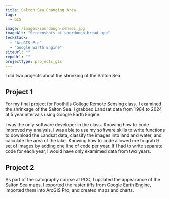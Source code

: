 ```yaml
---
title: Salton Sea Changing Area
tags:
  - GIS

image: /images/sourdough-sensei.jpg
imageAlt: "Screenshots of sourdough bread app"
teckStack:
  - "ArcGIS Pro"
  - "Google Earth Engine"
siteUrl: ""
repoUrl: ""
projectType: projects_gis
---
```


I did two projects about the shrinking of the Salton Sea.

## Project 1

For my final project for Foothills College Remote Sensing class, I examined the shrinkage of the Salton Sea. I grabbed Landsat data from 1984 to 2024 at 5 year intervals using Google Earth Engine.

I was the only software developer in the class. Knowing how to code improved my analysis. I was able to use my software skills to write functions to download the Landsat data, classify the images into land and water, and calculate the area of the lake. Knowing how to code allowed me to grab 9 set of images by adding one line of code per year. If I had to write separate code for each year, I would have only examimed data from two years.

## Project 2

As part of the catography course at PCC, I updated the appearance of the Salton Sea maps. I exported the raster tiffs from Google Earth Engine, imported them into ArcGIS Pro, and created maps and charts.
